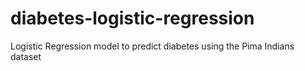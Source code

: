 # diabetes-logistic-regression
Logistic Regression model to predict diabetes using the Pima Indians dataset

